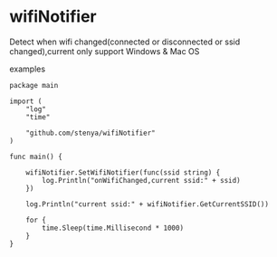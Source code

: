 wifiNotifier
===

Detect when wifi changed(connected or disconnected or ssid changed),current only support Windows & Mac OS

examples

```
package main

import (
	"log"
	"time"

	"github.com/stenya/wifiNotifier"
)

func main() {

	wifiNotifier.SetWifiNotifier(func(ssid string) {
		log.Println("onWifiChanged,current ssid:" + ssid)
	})

	log.Println("current ssid:" + wifiNotifier.GetCurrentSSID())

	for {
		time.Sleep(time.Millisecond * 1000)
	}
}
```